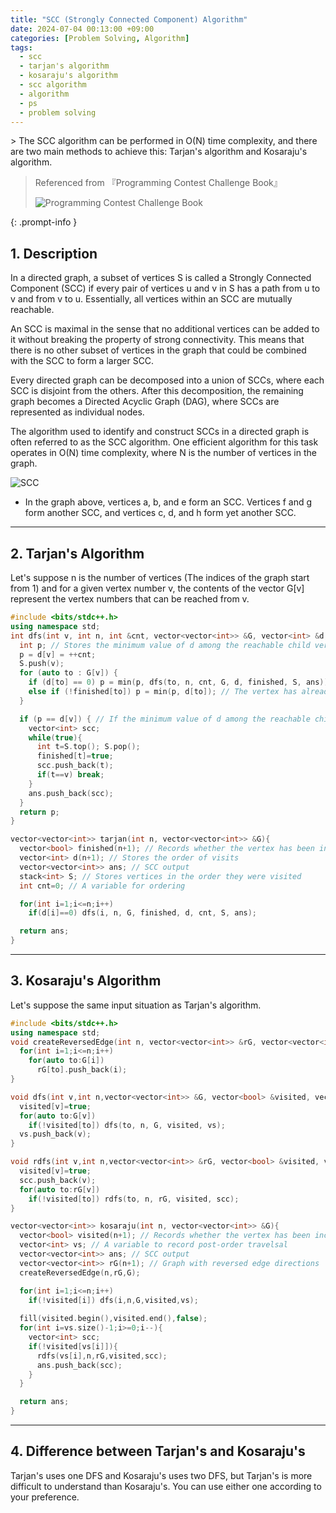 ```yaml
---
title: "SCC (Strongly Connected Component) Algorithm"
date: 2024-07-04 00:13:00 +09:00
categories: [Problem Solving, Algorithm]
tags:
  - scc
  - tarjan's algorithm
  - kosaraju's algorithm
  - scc algorithm
  - algorithm
  - ps
  - problem solving
---
```

<script type="text/javascript" async
  src="https://cdn.jsdelivr.net/npm/mathjax@3.2.2/es5/tex-chtml.js">
</script>

<div markdown="1">
> The SCC algorithm can be performed in O(N) time complexity, and there are two main methods to achieve this: Tarjan's algorithm and Kosaraju's algorithm.

> Referenced from 『Programming Contest Challenge Book』
> 
> <img src="https://images-na.ssl-images-amazon.com/images/S/compressed.photo.goodreads.com/books/1328003271i/13446808.jpg" alt="Programming Contest Challenge Book"/>
> 
{: .prompt-info }

## 1. Description
In a directed graph, a subset of vertices S is called a Strongly Connected Component (SCC) if every pair of vertices u and v in S has a path from u to v and from v to u. Essentially, all vertices within an SCC are mutually reachable.

An SCC is maximal in the sense that no additional vertices can be added to it without breaking the property of strong connectivity. This means that there is no other subset of vertices in the graph that could be combined with the SCC to form a larger SCC.

Every directed graph can be decomposed into a union of SCCs, where each SCC is disjoint from the others. After this decomposition, the remaining graph becomes a Directed Acyclic Graph (DAG), where SCCs are represented as individual nodes.

The algorithm used to identify and construct SCCs in a directed graph is often referred to as the SCC algorithm. One efficient algorithm for this task operates in O(N) time complexity, where N is the number of vertices in the graph.

<img src="https://upload.wikimedia.org/wikipedia/commons/thumb/e/e1/Scc-1.svg/220px-Scc-1.svg.png" alt="SCC"/>

  * In the graph above, vertices a, b, and e form an SCC. Vertices f and g form another SCC, and vertices c, d, and h form yet another SCC.


---

## 2. Tarjan's Algorithm

Let's suppose n is the number of vertices (The indices of the graph start from 1) and for a given vertex number v, the contents of the vector G[v] represent the vertex numbers that can be reached from v.

```c++
#include <bits/stdc++.h>
using namespace std;
int dfs(int v, int n, int &cnt, vector<vector<int>> &G, vector<int> &d, vector<bool> &finished, stack<int> &S, vector<vector<int>> &ans){
  int p; // Stores the minimum value of d among the reachable child vertices (including itself) that are not in SCC.
  p = d[v] = ++cnt;
  S.push(v);
  for (auto to : G[v]) {
    if (d[to] == 0) p = min(p, dfs(to, n, cnt, G, d, finished, S, ans)); // Explore vertices that have not been visited yet.
    else if (!finished[to]) p = min(p, d[to]); // The vertex has already been explored through another path, and we already know its d value.
  }

  if (p == d[v]) { // If the minimum value of d among the reachable child vertices (including itself) is equal to my d, then I am the start of an SCC.
    vector<int> scc;
    while(true){
      int t=S.top(); S.pop();
      finished[t]=true;
      scc.push_back(t);
      if(t==v) break;
    }
    ans.push_back(scc);
  }
  return p;
}

vector<vector<int>> tarjan(int n, vector<vector<int>> &G){
  vector<bool> finished(n+1); // Records whether the vertex has been included in an SCC
  vector<int> d(n+1); // Stores the order of visits
  vector<vector<int>> ans; // SCC output
  stack<int> S; // Stores vertices in the order they were visited
  int cnt=0; // A variable for ordering

  for(int i=1;i<=n;i++)
    if(d[i]==0) dfs(i, n, G, finished, d, cnt, S, ans);

  return ans;
}
```

---

## 3. Kosaraju's Algorithm
Let's suppose the same input situation as Tarjan's algorithm.

```c++
#include <bits/stdc++.h>
using namespace std;
void createReversedEdge(int n, vector<vector<int>> &rG, vector<vector<int>> &G){
  for(int i=1;i<=n;i++)
    for(auto to:G[i])
      rG[to].push_back(i);
}

void dfs(int v,int n,vector<vector<int>> &G, vector<bool> &visited, vector<int> &vs){
  visited[v]=true;
  for(auto to:G[v])
    if(!visited[to]) dfs(to, n, G, visited, vs);
  vs.push_back(v);
}

void rdfs(int v,int n,vector<vector<int>> &rG, vector<bool> &visited, vector<int> &scc){
  visited[v]=true;
  scc.push_back(v);
  for(auto to:rG[v])
    if(!visited[to]) rdfs(to, n, rG, visited, scc);
}

vector<vector<int>> kosaraju(int n, vector<vector<int>> &G){
  vector<bool> visited(n+1); // Records whether the vertex has been included in an SCC
  vector<int> vs; // A variable to record post-order travelsal
  vector<vector<int>> ans; // SCC output
  vector<vector<int>> rG(n+1); // Graph with reversed edge directions
  createReversedEdge(n,rG,G);

  for(int i=1;i<=n;i++)
    if(!visited[i]) dfs(i,n,G,visited,vs);
  
  fill(visited.begin(),visited.end(),false);
  for(int i=vs.size()-1;i>=0;i--){
    vector<int> scc;
    if(!visited[vs[i]]){
      rdfs(vs[i],n,rG,visited,scc);
      ans.push_back(scc);
    }
  }

  return ans;
}
```
---

## 4. Difference between Tarjan's and Kosaraju's
Tarjan's uses one DFS and Kosaraju's uses two DFS, but Tarjan's is more difficult to understand than Kosaraju's. You can use either one according to your preference.
</div>